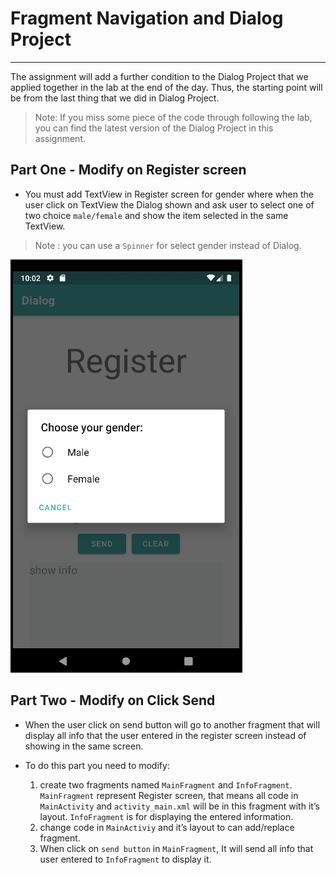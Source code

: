 # Fragment Navigation and Dialog Project
---
The assignment will add a further condition to the Dialog Project that we applied together in the lab at the end of the day.
Thus, the starting point will be from the last thing that we did in Dialog Project.

> Note: If you miss some piece of the code through following the lab,
> you can find the latest version of the Dialog Project in this assignment.

## Part One - Modify on Register screen
- You must add TextView in Register screen for gender where when the user click on TextView the Dialog shown
  and ask user to select one of two choice `male/female` and show the item selected in the same TextView.
> Note : you can use a `Spinner` for select gender instead of Dialog.

![UI Application](part1.png)

## Part Two - Modify on Click Send
- When the user click on send button will go to another fragment that will display all info
  that the user entered in the register screen instead of showing in the same screen.
- To do this part you need to modify:

    1. create two fragments named `MainFragment` and `InfoFragment`.
       `MainFragment` represent Register screen,
       that means all code in `MainActivity` and `activity_main.xml` will be in this fragment with it’s layout.
       `InfoFragment` is for displaying the entered information. 
    2. change code in `MainActiviy` and it’s layout to can add/replace fragment. 
    3. When click on `send button` in `MainFragment`,
       It will send all info that user entered to `InfoFragment` to display it.
